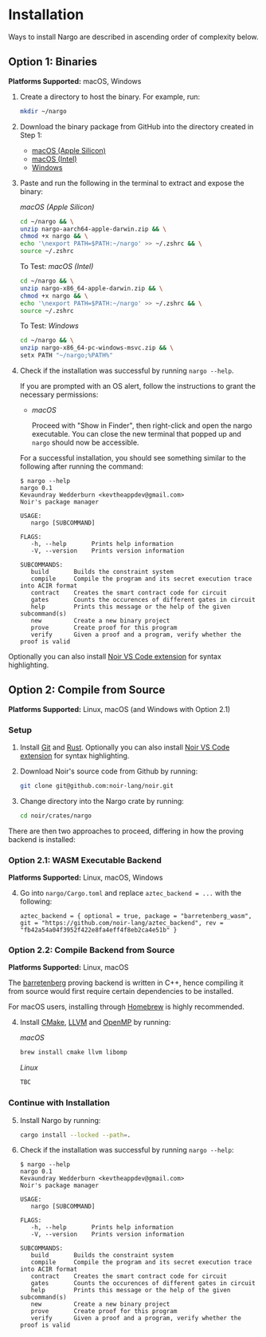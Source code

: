 # Installation

Ways to install Nargo are described in ascending order of complexity below.

## Option 1: Binaries

**Platforms Supported:** macOS, Windows

1. Create a directory to host the binary. For example, run:

   ```bash
   mkdir ~/nargo
   ```

2. Download the binary package from GitHub into the directory created in Step 1:

   - [macOS (Apple Silicon)](https://github.com/kobyhallx/build-noir/suites/9553357751/artifacts/454490397)
   - [macOS (Intel)](https://github.com/kobyhallx/build-noir/suites/9553357751/artifacts/454490398)
   - [Windows](https://github.com/kobyhallx/build-noir/suites/9553445421/artifacts/454485541)

3. Paste and run the following in the terminal to extract and expose the binary:

   _macOS (Apple Silicon)_

   ```bash
   cd ~/nargo && \
   unzip nargo-aarch64-apple-darwin.zip && \
   chmod +x nargo && \
   echo '\nexport PATH=$PATH:~/nargo' >> ~/.zshrc && \
   source ~/.zshrc
   ```

   To Test: _macOS (Intel)_

   ```bash
   cd ~/nargo && \
   unzip nargo-x86_64-apple-darwin.zip && \
   chmod +x nargo && \
   echo '\nexport PATH=$PATH:~/nargo' >> ~/.zshrc && \
   source ~/.zshrc
   ```

   To Test: _Windows_

   ```bash
   cd ~/nargo && \
   unzip nargo-x86_64-pc-windows-msvc.zip && \
   setx PATH "~/nargo;%PATH%"
   ```

4. Check if the installation was successful by running `nargo --help`.

   If you are prompted with an OS alert, follow the instructions to grant the necessary permissions:

   - _macOS_

     Proceed with "Show in Finder", then right-click and open the nargo executable. You can close the new terminal that popped up and `nargo` should now be accessible.

   For a successful installation, you should see something similar to the following after running the command:

   ```
   $ nargo --help
   nargo 0.1
   Kevaundray Wedderburn <kevtheappdev@gmail.com>
   Noir's package manager

   USAGE:
      nargo [SUBCOMMAND]

   FLAGS:
      -h, --help       Prints help information
      -V, --version    Prints version information

   SUBCOMMANDS:
      build       Builds the constraint system
      compile     Compile the program and its secret execution trace into ACIR format
      contract    Creates the smart contract code for circuit
      gates       Counts the occurences of different gates in circuit
      help        Prints this message or the help of the given subcommand(s)
      new         Create a new binary project
      prove       Create proof for this program
      verify      Given a proof and a program, verify whether the proof is valid
   ```

Optionally you can also install [Noir VS Code extension] for syntax highlighting.

## Option 2: Compile from Source

**Platforms Supported:** Linux, macOS (and Windows with Option 2.1)

### Setup

1. Install [Git] and [Rust]. Optionally you can also install [Noir VS Code extension] for syntax highlighting.

2. Download Noir's source code from Github by running:

   ```bash
   git clone git@github.com:noir-lang/noir.git
   ```

3. Change directory into the Nargo crate by running:

   ```bash
   cd noir/crates/nargo
   ```

[git]: https://git-scm.com/book/en/v2/Getting-Started-Installing-Git
[rust]: https://www.rust-lang.org/tools/install
[noir vs code extension]: https://marketplace.visualstudio.com/items?itemName=noir-lang.noir-programming-language-syntax-highlighter

There are then two approaches to proceed, differing in how the proving backend is installed:

### Option 2.1: WASM Executable Backend

**Platforms Supported:** Linux, macOS, Windows

4. Go into `nargo/Cargo.toml` and replace `aztec_backend = ...` with the following:

   ```
   aztec_backend = { optional = true, package = "barretenberg_wasm", git = "https://github.com/noir-lang/aztec_backend", rev = "fb42a54a04f3952f422e8fa4eff4f8eb2ca4e51b" }
   ```

### Option 2.2: Compile Backend from Source

**Platforms Supported:** Linux, macOS

The [barretenberg] proving backend is written in C++, hence compiling it from source would first require certain dependencies to be installed.

For macOS users, installing through [Homebrew] is highly recommended.

4. Install [CMake], [LLVM] and [OpenMP] by running:

   _macOS_

   ```bash
   brew install cmake llvm libomp
   ```

   _Linux_

   ```bash
   TBC
   ```

   <!---
   Linux's command for openMP from barretenberg's GitHub README:

   ```bash
   RUN git clone -b release/10.x --depth 1 https://github.com/llvm/llvm-project.git \
   && cd llvm-project && mkdir build-openmp && cd build-openmp \
   && cmake ../openmp -DCMAKE_C_COMPILER=clang -DCMAKE_CXX_COMPILER=clang++ -DLIBOMP_ENABLE_SHARED=OFF \
   && make -j$(nproc) \
   && make install \
   && cd ../.. && rm -rf llvm-project
   ```
   --->

[barretenberg]: https://github.com/AztecProtocol/aztec-connect/tree/master/barretenberg
[homebrew]: https://brew.sh/
[cmake]: https://cmake.org/install/
[llvm]: https://llvm.org/docs/GettingStarted.html
[openmp]: https://openmp.llvm.org/

### Continue with Installation

5. Install Nargo by running:

   ```bash
   cargo install --locked --path=.
   ```

6. Check if the installation was successful by running `nargo --help`:

   ```
   $ nargo --help
   nargo 0.1
   Kevaundray Wedderburn <kevtheappdev@gmail.com>
   Noir's package manager

   USAGE:
      nargo [SUBCOMMAND]

   FLAGS:
      -h, --help       Prints help information
      -V, --version    Prints version information

   SUBCOMMANDS:
      build       Builds the constraint system
      compile     Compile the program and its secret execution trace into ACIR format
      contract    Creates the smart contract code for circuit
      gates       Counts the occurences of different gates in circuit
      help        Prints this message or the help of the given subcommand(s)
      new         Create a new binary project
      prove       Create proof for this program
      verify      Given a proof and a program, verify whether the proof is valid
   ```

